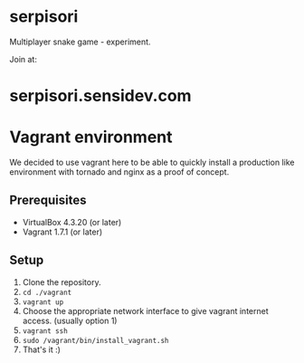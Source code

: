 # serpisori
Multiplayer snake game - experiment.

Join at:

# serpisori.sensidev.com



# Vagrant environment

We decided to use vagrant here to be able to quickly install a production like environment with tornado and nginx as a proof of concept.

## Prerequisites

- VirtualBox 4.3.20 (or later)
- Vagrant 1.7.1 (or later)

## Setup

1. Clone the repository.
2. `cd ./vagrant`
3. `vagrant up`
4. Choose the appropriate network interface to give vagrant internet access. (usually option 1)
6. `vagrant ssh`
7. `sudo /vagrant/bin/install_vagrant.sh`
8. That's it :)




